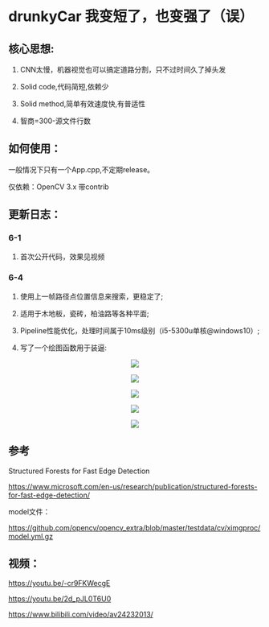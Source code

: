 # drunkyCar 我变短了，也变强了（误）


## 核心思想:

1. CNN太慢，机器视觉也可以搞定道路分割，只不过时间久了掉头发

2. Solid code,代码简短,依赖少

3. Solid method,简单有效速度快,有普适性

3. 智商=300-源文件行数

## 如何使用：

一般情况下只有一个App.cpp,不定期release。

仅依赖：OpenCV 3.x 带contrib

## 更新日志：

### 6-1 

1. 首次公开代码，效果见视频

### 6-4 

1. 使用上一帧路径点位置信息来搜索，更稳定了;

2. 适用于木地板，瓷砖，柏油路等各种平面;

3. Pipeline性能优化，处理时间属于10ms级别（i5-5300u单核@windows10）;

4. 写了一个绘图函数用于装逼:

<div align=center>

![](https://raw.githubusercontent.com/BICHENG/drunkyCar/master/demo_media/6-4-v0.1/roadseg1.png)

![](https://raw.githubusercontent.com/BICHENG/drunkyCar/master/demo_media/6-4-v0.1/roadseg2.png)

![](https://raw.githubusercontent.com/BICHENG/drunkyCar/master/demo_media/6-4-v0.1/roadseg3.png)

![](https://raw.githubusercontent.com/BICHENG/drunkyCar/master/demo_media/6-4-v0.1/roadseg4.png)

![](https://raw.githubusercontent.com/BICHENG/drunkyCar/master/demo_media/6-4-v0.1/roadseg5.png)

</div>

## 参考

Structured Forests for Fast Edge Detection

https://www.microsoft.com/en-us/research/publication/structured-forests-for-fast-edge-detection/

model文件：

https://github.com/opencv/opencv_extra/blob/master/testdata/cv/ximgproc/model.yml.gz


## 视频：

https://youtu.be/-cr9FKWecgE

https://youtu.be/2d_pJL0T6U0

https://www.bilibili.com/video/av24232013/
